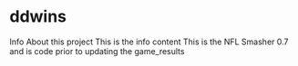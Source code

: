 # ddwins

Info About this project
This is the info content
This is the NFL Smasher 0.7 and is code prior to updating the game_results